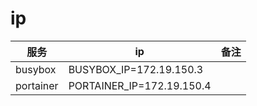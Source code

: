 # ip
| 服务 | ip | 备注 |
|---|---|---|
| busybox | BUSYBOX_IP=172.19.150.3 <br> | |
| portainer | PORTAINER_IP=172.19.150.4 <br> | |